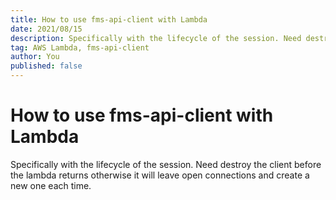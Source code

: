 ```yaml
---
title: How to use fms-api-client with Lambda
date: 2021/08/15
description: Specifically with the lifecycle of the session. Need destroy the client before the lambda returns otherwise it will leave open connections and create a new one each time.
tag: AWS Lambda, fms-api-client
author: You
published: false
---
```


# How to use fms-api-client with Lambda

Specifically with the lifecycle of the session. Need destroy the client before the lambda returns otherwise it will leave open connections and create a new one each time.
